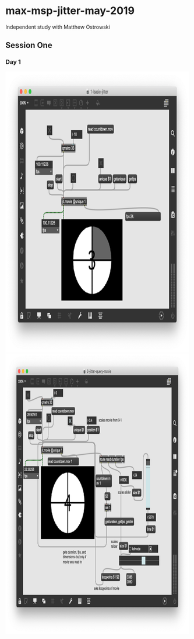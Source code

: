 # max-msp-jitter-may-2019
Independent study with Matthew Ostrowski



## Session One

### Day 1

<!-- ![some patch image](/images/1.PNG?raw=true "Optional Title")

![some patch image](/images/2.PNG?raw=true "Optional Title") -->

<img src="/images/1.PNG" width="1024" height="768" />

<img src="/images/2.PNG" width="1024" height="768" />
